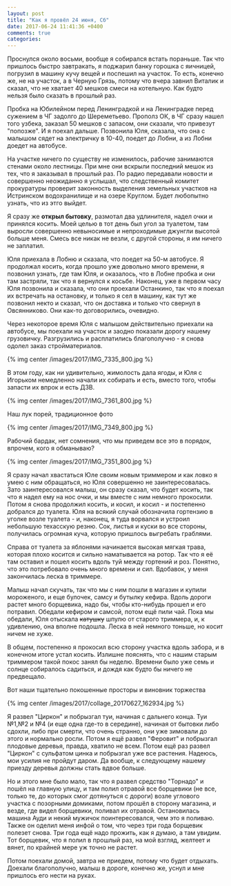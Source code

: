 ```yaml
---
layout: post
title: "Как я провёл 24 июня, Сб"
date: 2017-06-24 11:41:36 +0400
comments: true
categories: 
---
```

Проснулся около восьми, вообще я собирался встать пораньше. Так что пришлось быстро завтракать, я поджарил банку горошка с яичницей, погрузил в машину кучу вещей и поспешил на участок. То есть, конечно же, не на участок, а в Черную Грязь, потому что вчера завнил Виталик и сказал, что не хватает 40 мешков смеси на котельную. Как будто нельзя было сказать в прошлый раз.

Пробка на Юбилейном перед Ленинградкой и на Ленинградке перед сужением в ЧГ задолго до Шереметьево. Прополз ОК, в ЧГ сразу нашел того узбека, заказал 50 мешков с запасом, они сказали, что привезут "попозже". И я поехал дальше. Позвонила Юля, сказала, что она с малышом сядет на электричку в 10-40, поедет до Лобни, а из Лобни доедет на автобусе.

На участке ничего по существу не изменилось, рабочие занимаются стенами около лестницы. При мне они вскрыли последний мешок из тех, что я заказывал в прошлый раз. По радио передавали новости и совершенно неожиданно я услышал, что следственный комитет прокуратуры проверит законность выделения земельных участков на Истринском водохранилище и на озере Круглом. Будет любопытно узнать, что из этго выйдет.

Я сразу же **открыл бытовку**, размотал два удлинителя, надел очки и принялся косить. Моей целью в тот день был угол за туалетом, там выросли совершенно невыносимые и непроходимые джунгли высотой больше меня. Смесь все никак не везли, с другой стороны, я им ничего не заплатил.

Юля приехала в Лобню и сказала, что поедет на 50-м автобусе. Я продолжал косить, когда прошло уже довольно много времени, я позвонил узнать, где там Юля, и оказалось, что в Лобне пробка и они там застряли, так что я вернулся к косьбе. Наконец, уже в первом часу Юля позвонила и сказала, что они проехали Останкино, так что я поехал их встречать на остановку, и только я сел в машину, как тут же позвонил некто и сказал, что он доставка и только что свернул в Овсянниково. Они как-то договорились, очевидно.

Через некоторое время Юля с малышом действительно приехали на автобусе, мы поехали на участок и заодно показали дорогу нашему грузовичку. Разгрузились и расплатились благополучно - я снова одолел заказ стройматериалов.

{% img center /images/2017/IMG_7335_800.jpg %}

В этом году, как ни удивительно, жимолость дала ягоды, и Юля с Игорьком немедленно начали их собирать и есть, вместо того, чтобы запасти их впрок и есть ДЗВ.

{% img center /images/2017/IMG_7361_800.jpg %}

Наш лук порей, традиционное фото

{% img center /images/2017/IMG_7349_800.jpg %}

Рабочий бардак, нет сомнения, что мы приведем все это в порядок, впрочем, кого я обманываю?

{% img center /images/2017/IMG_7351_800.jpg %}

Я сразу начал хвастаться Юле своим новым триммером и как ловко я умею с ним обращаться, но Юля совершенно не заинтересовалась. Зато заинтересовался малыш, он сразу сказал, что будет косить, так что я надел ему на нос очки, и мы вместе с ним немного прокосили. Потом я снова продолжил косить, и косил, и косил - и постепенно добрался до туалета. Юля на всякий случай обозначила гортензию в уголке возле туалета - и, наконец, я туда ворвался и устроил небольшую техасскую резню. Сок, листья и куски во все стороны, получилась огромная куча, которую пришлось выгребать граблями. 

Справа от туалета за яблонями начинается высокая мягкая трава, которая плохо косится и сильно наматывается на ротор. Так что я её там оставил и пошел косить вдоль туй между гортений и роз. Понятно, что это потребовало очень много времени и сил. Вдобавок, у меня закончилась леска в триммере.

Малыш начал скучать, так что мы с ним пошли в магазин и купили мороженого, и еще булочек, самсу и бутылку кефира. Вдоль дороги растет много борщевика, надо бы, чтобы кто-нибудь прошел и его потравил. Обедали кефиром и самсой, потом ещё пили чай. Пока мы обедали, Юля отыскала ~~катушку~~ шпулю от старого триммера, и, к удивлению, она вполне подошла. Леска в ней немного тоньше, но косит ничем не хуже.

В общем, постепенно я прокосил всю сторону участка вдоль забора, и в конечном итоге устал косить. Излишне пояснять, что с нашим старым триммером такой покос занял бы неделю. Времени было уже семь и солнце собиралось садиться, и дождя как будто бы ничего не предвещало.

Вот наши тщательно покошенные просторы и виновник торжества

{% img center /images/2017/collage_20170627_162934.jpg %}

Я развел "Циркон" и побрызгал туи, начиная с дальнего конца. Туи №1,№2 и №4 (и еще одна где-то в середине), начиная от бытовки либо сдохли, либо при смерти, что очень странно, они уже зимовали до этого и нормально росли. Потом я ещё развел "Феровит" и побрызгал плодовые деревья, правда, хватило не всем. Потом ещё раз развел "Циркон" с сульфатом цинка и побрызгал уже все растения. Надеюсь, мои усилия не пройдут даром. Да вообще, к следующему нашему приезду деревья должны стать вдвое больше.

Но и этого мне было мало, так что я развел средство "Торнадо" и пошёл на главную улицу, и там полил отравой все борщевики (не все, только те, до которых смог дотянуться с дороги) возле углового участка с позорными домиками, потом прошёл в сторону магазина, и везде, где видел борщевики, поливал их отравой. Остановилась машина Ауди и некий мужичок поинтересовался, чем это я поливаю. Также он оделил меня инфой о том, что через три года борщевик полезет снова. Три года ещё надо прожить, как я думаю, а там увидим. Тот борщевик, что я полил в прошлый раз, на мой взгляд, желтеет и вянет, по крайней мере уж точно не растет.

Потом поехали домой, завтра не приедем, потому что будет отдыхать. Доехали благополучно, малыш в дороге, конечно же, уснул и мне пришлось его нести на руках. 
